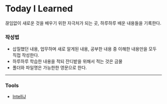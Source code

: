# Today I Learned
끊임없이 새로운 것을 배우기 위한 자극처가 되는 곳,
하루하루 배운 내용들을 기록한다.

### 작성법
- 삽질했던 내용, 업무하며 새로 알게된 내용, 공부한 내용 중 이해한 내용만을 모두 직접 작성한다.
- 하루하루 학습한 내용을 적되 잔디밭을 위해서 적는 것은 금물
- 폴더와 파일명은 가능한한 영문으로 한다.

---

### Tools
- [IntelliJ](https://github.com/PAPION93/TIL/blob/master/Tools/IntelliJ.md)
